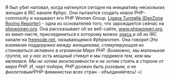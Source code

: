 Я был убит наповал, когда наткнулся сегодня на инициативу нескольких женщин в IRC канале #phpc. Они пытаются создать новое PHP-community и называют его PHP Women Group. <a href="http://www.khankennels.com/blog/">Ligaya Turmelle (DevZone Roving Reporter)</a> - одна из основателей того, что зарождается сейчас на <a href="http://phpwomen.org">phpwomen.org</a>. Она рассказывает об их веб-сайте, <a href="http://phpwomen.org">www.phpwomen.org</a>, их меил-листе, присоединиться к которому можно <a href="http://mail.omniti.com/mailman/listinfo/phpwomen">здесь </a> и об их IRC канале на <a href="http://freenode.net">freenode.net</a>, называющемся #phpwomen. Она говорит:<i>Это взаимная поддерржка между женщинами, стимулирующая их становиться активнее в огромном Мире PHP. Возможно, мы маленькая группа, но у нас есть мощный стимул и мы гордимся тем, кем мы являемся. Мы не хотим эксклюзивности и не хотим стоять в стороне от мира PHP. И, черт побери, PHP должен быть розовым, а не фиолетовым!</i>PHP-феминистки всех стран - объединяйтесь! =)
